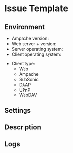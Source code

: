 # Issue Template

<!--
1. Delete any not relevant section in this template.
2. Before posting any issue, please try to reproduce with latest `develop` branch. Development is quite active and your issue may already have a fix pending for next version. No issue will be considered before confirmation on the `develop` branch.
3. Don't worry for text between `<!--` and `--\>`, it will be automatically removed from the output.
-->

## Environment

* Ampache version:
* Web server + version:
* Server operating system:
* Client operating system:

<!-- Keep only the affected clients in the list below. Add client application name and version on the right of the client type you use. -->

* Client type:
  * Web
  * Ampache
  * SubSonic
  * DAAP
  * UPnP
  * WebDAV

## Settings

<!-- Put here a description of your settings or attach ampache.cfg.php after removing sensitive information (server host, database connection...) -->

## Description

<!-- Put here the bug/feature description and how to reproduce/integrate it. -->

## Logs

<!-- [Ampache logs](https://github.com/ampache/ampache/wiki/Troubleshooting#enable-logging) and web server access/error logs in attached files. Please also add client application logs if appropriate. -->
